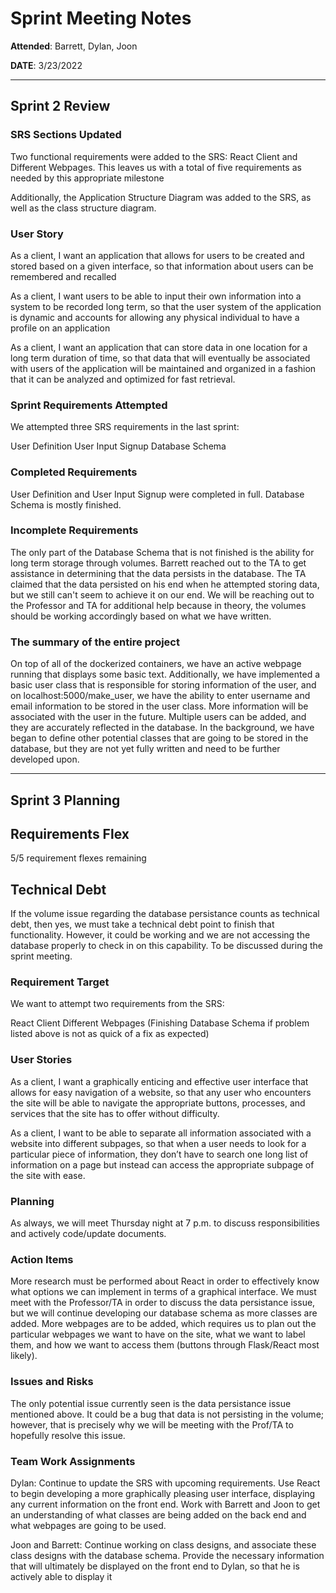 # Sprint Meeting Notes

**Attended**: Barrett, Dylan, Joon

**DATE**: 3/23/2022

***

## Sprint 2 Review

### SRS Sections Updated

Two functional requirements were added to the SRS: React Client and Different Webpages.
This leaves us with a total of five requirements as needed by this appropriate milestone

Additionally, the Application Structure Diagram was added to the SRS, as well as the class structure diagram.

### User Story

As a client, I want an application that allows for users to be created and stored based on a given interface, so that information about users can be remembered and recalled

As a client, I want users to be able to input their own information into a system to be recorded long term, so that the user system of the application is dynamic and accounts for allowing any physical individual to have a profile on an application

As a client, I want an application that can store data in one location for a long term duration of time, so that data that will eventually be associated with users of the application will be maintained and organized in a fashion that it can be analyzed and optimized for fast retrieval.

### Sprint Requirements Attempted

We attempted three SRS requirements in the last sprint:

User Definition
User Input Signup
Database Schema

### Completed Requirements

User Definition and User Input Signup were completed in full.
Database Schema is mostly finished.

### Incomplete Requirements

The only part of the Database Schema that is not finished is the ability for long term storage through volumes.
Barrett reached out to the TA to get assistance in determining that the data persists in the database.
The TA claimed that the data persisted on his end when he attempted storing data, but we still can't seem to achieve it on our end.
We will be reaching out to the Professor and TA for additional help because in theory, the volumes should be working accordingly based on what we have written.

### The summary of the entire project

On top of all of the dockerized containers, we have an active webpage running that displays some basic text. Additionally, we have implemented a basic user class that is responsible for storing information of the user, and on localhost:5000/make_user, we have the ability to enter username and email information to be stored in the user class. More information will be associated with the user in the future. Multiple users can be added, and they are accurately reflected in the database. In the background, we have
began to define other potential classes that are going to be stored in the database, but they are not yet fully written and need to be further developed upon.

***

## Sprint 3 Planning

## Requirements Flex

5/5 requirement flexes remaining

## Technical Debt

If the volume issue regarding the database persistance counts as technical debt, then yes, we must take a technical debt point to finish that functionality.
However, it could be working and we are not accessing the database properly to check in on this capability. To be discussed during the sprint meeting.

### Requirement Target

We want to attempt two requirements from the SRS:

React Client
Different Webpages
(Finishing Database Schema if problem listed above is not as quick of a fix as expected)

### User Stories

As a client, I want a graphically enticing and effective user interface that allows for easy navigation of a website, so that any user who encounters the site will be able to navigate the appropriate buttons, processes, and services that the site has to offer without difficulty.

As a client, I want to be able to separate all information associated with a website into different subpages, so that when a user needs to look for a particular piece of information, they don’t have to search one long list of information on a page but instead can access the appropriate subpage of the site with ease.

### Planning

As always, we will meet Thursday night at 7 p.m. to discuss responsibilities and actively code/update documents.

### Action Items

More research must be performed about React in order to effectively know what options we can implement in terms of a graphical interface.
We must meet with the Professor/TA in order to discuss the data persistance issue, but we will continue developing our database schema as more classes are added.
More webpages are to be added, which requires us to plan out the particular webpages we want to have on the site, what we want to label them, and how we want to access them (buttons through Flask/React most likely).

### Issues and Risks

The only potential issue currently seen is the data persistance issue mentioned above. It could be a bug that data is not persisting in the volume; however, that is precisely why we will be meeting with the Prof/TA to hopefully resolve this issue.

### Team Work Assignments

Dylan: Continue to update the SRS with upcoming requirements. Use React to begin developing a more graphically pleasing user interface, displaying any current information on the front end. Work with Barrett and Joon to get an understanding of what classes are being added on the back end and what webpages are going to be used.

Joon and Barrett: Continue working on class designs, and associate these class designs with the database schema. Provide the necessary information that will ultimately be displayed on the front end to Dylan, so that he is actively able to display it